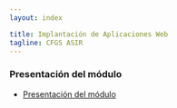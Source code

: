 ```yaml
---
layout: index

title: Implantación de Aplicaciones Web
tagline: CFGS ASIR
---
```


### Presentación del módulo

* [Presentación del módulo](presentacion)